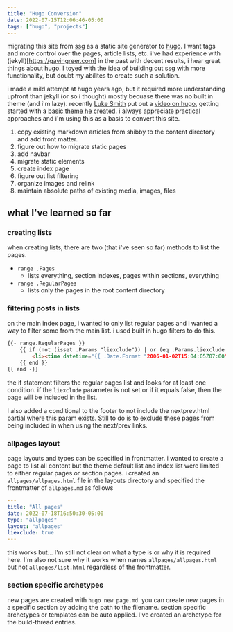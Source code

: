 ```yaml
---
title: "Hugo Conversion"
date: 2022-07-15T12:06:46-05:00
tags: ["hugo", "projects"]
---
```


migrating this site from [ssg](https://romanzolotarev.com/ssg.html) as a static site generator to [hugo](https://gohugo.io/). I want tags and more control over the pages, article lists, etc. i've had experience with (jekyll)[https://gavingreer.com] in the past with decent results, i hear great things about hugo. I toyed with the idea of building out ssg with more functionality, but doubt my abilites to create such a solution. 

i made a mild attempt at hugo years ago, but it required more understanding upfront than jekyll (or so i thought) mostly becuase there was no built in theme (and i'm lazy). recently [Luke Smith](https://lukesmith.xyz) put out a [video on hugo](https://videos.lukesmith.xyz/w/oz4VV8SrnTEACCndxMASZH), getting started with a [basic theme he created](https://github.com/LukeSmithxyz/lugo). i always appreciate practical approaches and i'm using this as a basis to convert this site. 

1. copy existing markdown articles from shibby to the content directory and add front matter.
2. figure out how to migrate static pages
3. add navbar
4. migrate static elements 
5. create index page
6. figure out list filtering
7. organize images and relink 
8. maintain absolute paths of existing media, images, files

## what I've learned so far

### creating lists 
when creating lists, there are two (that i've seen so far) methods to list the pages.  
- `range .Pages`
  - lists everything, section indexes, pages within sections, everything
- `range .RegularPages`
  - lists only the pages in the root content directory

### filtering posts in lists   
on the main index page, i wanted to only list regular pages and i wanted a way to filter some from the main list. i used built in hugo filters to do this.
```html
{{- range.RegularPages }}
	{{ if (not (isset .Params "liexclude")) | or (eq .Params.liexclude false) }}
		<li><time datetime="{{ .Date.Format "2006-01-02T15:04:05Z07:00" }}">{{ .Date.Format "2006 Jan 02" }}</time> | <a href="{{ .RelPermalink }}">{{ .Title }}</a></li>
	{{ end }}
{{ end -}}
```
the if statement filters the regular pages list and looks for at least one condition. if the `liexclude` parameter is not set or if it equals false, then the page will be included in the list.

I also added a conditional to the footer to not include the nextprev.html partial where this param exists. Still to do is to exclude these pages from being included in when using the next/prev links.

### allpages layout
page layouts and types can be specified in frontmatter. i wanted to create a page to list all content but the theme default list and index list were limited to either regular pages or section pages. i created an `allpages/allpages.html` file in the layouts directory and specified the frontmatter of `allpages.md` as follows
```yaml
---
title: "All pages"
date: 2022-07-18T16:50:30-05:00
type: "allpages"
layout: "allpages"
liexclude: true
---
```
this works but... I'm still not clear on what a type is or why it is required here. I'm also not sure why it works when names `allpages/allpages.html` but not `allpages/list.html` regardless of the frontmatter.

### section specific archetypes 
new pages are created with `hugo new page.md`. you can create new pages in a specific section by adding the path to the filename. section specific archetypes or templates can be auto applied. I've created an archetype for the build-thread entries. 